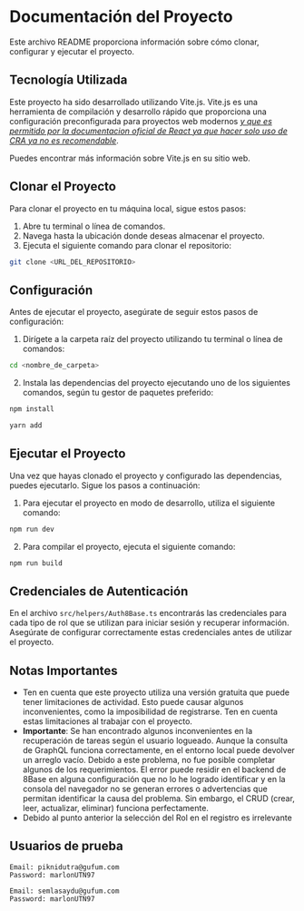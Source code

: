 # Documentación del Proyecto
Este archivo README proporciona información sobre cómo clonar, configurar y ejecutar el proyecto.

## Tecnología Utilizada
Este proyecto ha sido desarrollado utilizando Vite.js. Vite.js es una herramienta de compilación y desarrollo rápido que proporciona una configuración preconfigurada para proyectos web modernos [*y que es permitido por la documentacion oficial de React ya que hacer solo uso de CRA ya no es recomendable*](https://react.dev/learn/start-a-new-react-project).

Puedes encontrar más información sobre Vite.js en su sitio web.

## Clonar el Proyecto
Para clonar el proyecto en tu máquina local, sigue estos pasos:

1. Abre tu terminal o línea de comandos.
2. Navega hasta la ubicación donde deseas almacenar el proyecto.
3. Ejecuta el siguiente comando para clonar el repositorio:

```bash
git clone <URL_DEL_REPOSITORIO>
```

## Configuración
Antes de ejecutar el proyecto, asegúrate de seguir estos pasos de configuración:

1. Dirígete a la carpeta raíz del proyecto utilizando tu terminal o línea de comandos:
```bash
cd <nombre_de_carpeta>
```
2. Instala las dependencias del proyecto ejecutando uno de los siguientes comandos, según tu gestor de paquetes preferido:
```bash 
npm install
```
```bash
yarn add
```

## Ejecutar el Proyecto
Una vez que hayas clonado el proyecto y configurado las dependencias, puedes ejecutarlo. Sigue los pasos a continuación:

1. Para ejecutar el proyecto en modo de desarrollo, utiliza el siguiente comando:
```bash
npm run dev
```
2. Para compilar el proyecto, ejecuta el siguiente comando:
```bash
npm run build
```

## Credenciales de Autenticación
En el archivo `src/helpers/Auth8Base.ts` encontrarás las credenciales para cada tipo de rol que se utilizan para iniciar sesión y recuperar información. Asegúrate de configurar correctamente estas credenciales antes de utilizar el proyecto.

## Notas Importantes
* Ten en cuenta que este proyecto utiliza una versión gratuita que puede tener limitaciones de actividad. Esto puede causar algunos inconvenientes, como la imposibilidad de registrarse. Ten en cuenta estas limitaciones al trabajar con el proyecto.
* **Importante**: Se han encontrado algunos inconvenientes en la recuperación de tareas según el usuario logueado. Aunque la consulta de GraphQL funciona correctamente, en el entorno local puede devolver un arreglo vacío. Debido a este problema, no fue posible completar algunos de los requerimientos. El error puede residir en el backend de 8Base en alguna configuración que no lo he logrado identificar y en la consola del navegador no se generan errores o advertencias que permitan identificar la causa del problema. Sin embargo, el CRUD (crear, leer, actualizar, eliminar) funciona perfectamente.
* Debido al punto anterior la selección del Rol en el registro es irrelevante


## Usuarios de prueba
```
Email: piknidutra@gufum.com
Password: marlonUTN97
```
```
Email: semlasaydu@gufum.com
Password: marlonUTN97
```
